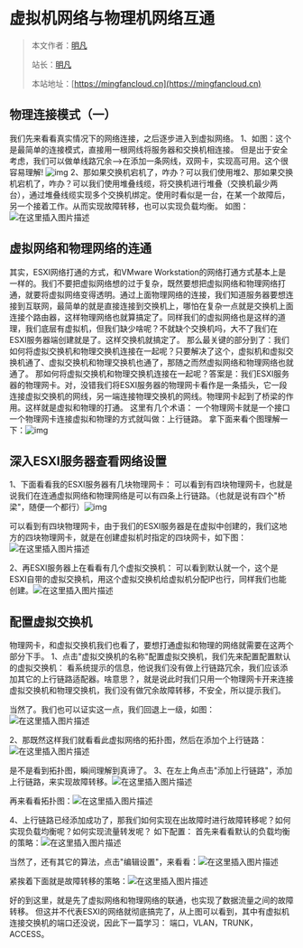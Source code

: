 # 虚拟机网络与物理机网络互通

> 本文作者：[明凡]()
>
> 站长：[明凡]()
>
> 本站地址：[https://mingfancloud.cn](https://mingfancloud.cn)


## 物理连接模式（一）

我们先来看看真实情况下的网络连接，之后逐步进入到虚拟网络。
1、如图：这个是最简单的连接模式，直接用一根网线将服务器和交换机相连接。
但是出于安全考虑，我们可以做单线路冗余—>在添加一条网线，双网卡，实现高可用。这个很容易理解! ![img](http://img.mingfancloud.cn/University-studies/xu-ni-hua/Linux-learning/1-xu-ni-ji/1-1.png)
2、那如果交换机宕机了，咋办？可以我们使用堆2、那如果交换机宕机了，咋办？可以我们使用堆叠线缆，将交换机进行堆叠（交换机最少两台），通过堆叠线缆实现多个交换机绑定。使用时看似是一台，在某一个故障后，另一个接着工作。从而实现故障转移，也可以实现负载均衡。
如图：![在这里插入图片描述](http://img.mingfancloud.cn/University-studies/xu-ni-hua/Linux-learning/1-xu-ni-ji/1-2.png)

## 虚拟网络和物理网络的连通

其实，ESXI网络打通的方式，和VMware Workstation的网络打通方式基本上是一样的。我们不要把虚拟网络想的过于复杂，既然要想把虚拟网络和物理网络打通，就要将虚拟网络变得透明。通过上面物理网络的连接，我们知道服务器要想连接到互联网，最简单的就是直接连接到交换机上，哪怕在复杂一点就是交换机上面连接个路由器，这样物理网络也就算搞定了。同样我们的虚拟网络也是这样的道理，我们底层有虚拟机，但我们缺少啥呢？不就缺个交换机吗，大不了我们在ESXI服务器端创建就是了。这样交换机就搞定了。
那么最关键的部分到了：我们如何将虚拟交换机和物理交换机连接在一起呢？只要解决了这个，虚拟机和虚拟交换机通了、虚拟交换机和物理交换机也通了，那随之而然虚拟网络和物理网络也就通了。
那如何将虚拟交换机和物理交换机连接在一起呢？答案是：我们ESXI服务器的物理网卡。对，没错我们将ESXI服务器的物理网卡看作是一条插头，它一段连接虚拟交换机的网线，另一端连接物理交换机的网线。物理网卡起到了桥梁的作用。这样就是虚拟和物理的打通。
这里有几个术语：
一个物理网卡就是一个接口
一个物理网卡连接虚拟和物理的方式就叫做：上行链路。
拿下面来看个图理解一下：![img](http://img.mingfancloud.cn/University-studies/xu-ni-hua/Linux-learning/1-xu-ni-ji/1-3.png)

## 深入ESXI服务器查看网络设置

1、下面看看我的ESXI服务器有几块物理网卡：
可以看到有四块物理网卡，也就是说我们在连通虚拟网络和物理网络是可以有四条上行链路。（也就是说有四个"桥梁"，随便一个都行）![img](http://img.mingfancloud.cn/University-studies/xu-ni-hua/Linux-learning/1-xu-ni-ji/1-4.png)

可以看到有四块物理网卡，由于我们的ESXI服务器是在虚拟中创建的，我们这地方的四块物理网卡，就是在创建虚拟机时指定的四块网卡，如下图：![在这里插入图片描述](http://img.mingfancloud.cn/University-studies/xu-ni-hua/Linux-learning/1-xu-ni-ji/1-5.png)

2、再ESXI服务器上在看看有几个虚拟交换机：
可以看到默认就一个，这个是ESXI自带的虚拟交换机，用这个虚拟交换机给虚拟机分配IP也行，同样我们也能创建。![在这里插入图片描述](http://img.mingfancloud.cn/University-studies/xu-ni-hua/Linux-learning/1-xu-ni-ji/1-6.png)

## 配置虚拟交换机

物理网卡，和虚拟交换机我们也看了，要想打通虚拟和物理的网络就需要在这两个部分下手。
1、点击"虚拟交换机的名称"配置虚拟交换机，我们先来配置配置默认的虚拟交换机：
看系统提示的信息，他说我们没有做上行链路冗余，我们应该添加其它的上行链路适配器。啥意思？，就是说此时我们只用一个物理网卡开来连接虚拟交换机和物理交换机，我们没有做冗余故障转移，不安全，所以提示我们。

当然了。我们也可以证实这一点，我们回退上一级，如图：![在这里插入图片描述](http://img.mingfancloud.cn/University-studies/xu-ni-hua/Linux-learning/1-xu-ni-ji/1-7.png)

2、那既然这样我们就看看此虚拟网络的拓扑图，然后在添加个上行链路：![在这里插入图片描述](http://img.mingfancloud.cn/University-studies/xu-ni-hua/Linux-learning/1-xu-ni-ji/1-8.png)

是不是看到拓扑图，瞬间理解到真谛了。
3、在左上角点击"添加上行链路"，添加上行链路，来实现故障转移。![在这里插入图片描述](http://img.mingfancloud.cn/University-studies/xu-ni-hua/Linux-learning/1-xu-ni-ji/1-9.png)

再来看看拓扑图：![在这里插入图片描述](http://img.mingfancloud.cn/University-studies/xu-ni-hua/Linux-learning/1-xu-ni-ji/1-10.png)

4、上行链路已经添加成功了，那我们如何实现在出故障时进行故障转移呢？如何实现负载均衡呢？如何实现流量转发呢？
如下配置：
首先来看看默认的负载均衡的策略：![在这里插入图片描述](http://img.mingfancloud.cn/University-studies/xu-ni-hua/Linux-learning/1-xu-ni-ji/1-11.png)

当然了，还有其它的算法，点击"编辑设置"，来看看：![在这里插入图片描述](http://img.mingfancloud.cn/University-studies/xu-ni-hua/Linux-learning/1-xu-ni-ji/1-12.png)

紧挨着下面就是故障转移的策略：![在这里插入图片描述](http://img.mingfancloud.cn/University-studies/xu-ni-hua/Linux-learning/1-xu-ni-ji/1-13.png)


好的到这里，就是先了虚拟网络和物理网络的联通，也实现了数据流量之间的故障转移。
但这并不代表ESXI的网络就彻底搞完了，从上图可以看到，其中有虚拟机连接交换机的端口还没说，因此下一篇学习：
端口，VLAN，TRUNK，ACCESS。

